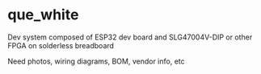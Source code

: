 # que_white
Dev system composed of ESP32 dev board and SLG47004V-DIP or other FPGA on solderless breadboard

Need photos, wiring diagrams, BOM, vendor info, etc
